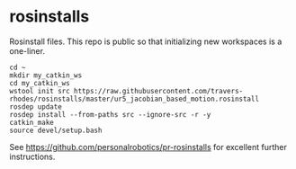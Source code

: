 # rosinstalls
Rosinstall files. This repo is public so that initializing new workspaces is a one-liner.

```
cd ~
mkdir my_catkin_ws
cd my_catkin_ws
wstool init src https://raw.githubusercontent.com/travers-rhodes/rosinstalls/master/ur5_jacobian_based_motion.rosinstall
rosdep update
rosdep install --from-paths src --ignore-src -r -y
catkin_make
source devel/setup.bash
```

See https://github.com/personalrobotics/pr-rosinstalls for excellent further instructions.
